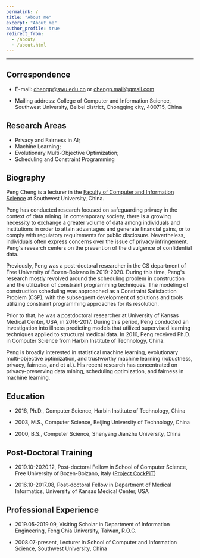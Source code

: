```yaml
---
permalink: /
title: "About me"
excerpt: "About me"
author_profile: true
redirect_from: 
  - /about/
  - /about.html
---
```


---

<!--
上面代码不能动，连空行都不能有
This is the front page of a website that is powered by the [academicpages template](https://github.com/academicpages/academicpages.github.io) and hosted on GitHub pages. [GitHub pages](https://pages.github.com) is a free service in which websites are built and hosted from code and data stored in a GitHub repository, automatically updating when a new commit is made to the respository. This template was forked from the [Minimal Mistakes Jekyll Theme](https://mmistakes.github.io/minimal-mistakes/) created by Michael Rose, and then extended to support the kinds of content that academics have: publications, talks, teaching, a portfolio, blog posts, and a dynamically-generated CV. You can fork [this repository](https://github.com/academicpages/academicpages.github.io) right now, modify the configuration and markdown files, add your own PDFs and other content, and have your own site for free, with no ads! An older version of this template powers my own personal website at [stuartgeiger.com](http://stuartgeiger.com), which uses [this Github repository](https://github.com/staeiou/staeiou.github.io).
-->



## Correspondence  

   - E-mail:  <chengp@swu.edu.cn> or <chengp.mail@gmail.com>     

   - Mailing address:   College of Computer and Information Science, Southwest University, Beibei district, Chongqing city, 400715, China   



## Research Areas  
   * Privacy and Fairness in AI;   
   * Machine Learning;   
   * Evolutionary Multi-Objective Optimization;   
   * Scheduling and Constraint Programming 



## Biography

Peng Cheng is a lecturer in the [Faculty of Computer and Information Science](http://cis.swu.edu.cn/) at Southwest University, China. 

Peng has conducted research focused on safeguarding privacy in the context of data mining. 
In contemporary society, there is a growing necessity to exchange a greater volume of data among individuals 
and institutions in order to attain advantages and generate financial gains, 
or to comply with regulatory requirements for public disclosure. 
Nevertheless, individuals often express concerns over the issue of privacy infringement. 
Peng's research centers on the prevention of the divulgence of confidential data.

Previously, Peng was a post-doctoral researcher in the CS department of Free University of Bozen-Bolzano in 2019-2020. During this time, Peng's research mostly revolved around the scheduling problem in construction and the utilization of constraint programming techniques. The modeling of construction scheduling was approached as a Constraint Satisfaction Problem (CSP), with the subsequent development of solutions and tools utilizing constraint programming approaches for its resolution.

Prior to that, he was a postdoctoral researcher at University of Kansas Medical Center, USA, in 2016-2017. During this period, Peng conducted an investigation into illness predicting models that utilized supervised learning techniques applied to structural medical data.
In 2016, Peng received Ph.D. in Computer Science from Harbin Institute of Technology, China. 

Peng is broadly interested in statistical machine learning, evolutionary multi-objective optimization, and trustworthy machine learning (robustness, privacy, fairness, and et al.). 
His recent research has concentrated on privacy-preserving data mining, scheduling optimization, and fairness in machine learning.



## Education

- 2016, Ph.D., Computer Science, Harbin Institute of Technology, China  

- 2003, M.S.,  Computer Science, Beijing University of Technology, China  

- 2000, B.S.,  Computer Science, Shenyang Jianzhu University, China



## Post-Doctoral Training

* 2019.10-2020.12, Post-doctoral Fellow in School of Computer Science, Free University of Bozen-Bolzano, Italy	([Project CockPiT](https://cpm-project.inf.unibz.it/))
    
* 2016.10-2017.08, Post-doctoral Fellow in Department of Medical Informatics, University of Kansas Medical Center, USA	



## Professional Experience

- 2019.05-2019.09, Visiting Scholar in Department of Information Engineering, Feng Chia University, Taiwan, R.O.C.
    
- 2008.07-present, Lecturer in School of Computer and Information Science, Southwest University, China				
		  

<br/>
<br/>

<!--
<script type="text/javascript" id="clustrmaps" src="//clustrmaps.com/map_v2.js?d=DG2TxAXrQSCeM3ErBYGwu02YS-6Tnbp0nR0HqWHDyUk&cl=ffffff&w=a"></script>
-->

<script type='text/javascript' id='clustrmaps' src='//cdn.clustrmaps.com/map_v2.js?cl=ffffff&w=527&t=tt&d=DG2TxAXrQSCeM3ErBYGwu02YS-6Tnbp0nR0HqWHDyUk&co=2d78ad&cmo=3acc3a&cmn=ff5353&ct=ffffff'></script>
